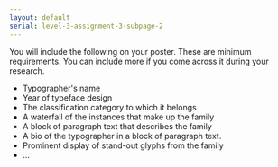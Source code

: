 ```yaml
---
layout: default
serial: level-3-assignment-3-subpage-2
---
```

You will include the following on your poster. These are minimum requirements. You can include more if you come across it during your research.

<ul class="hasBullets">
	<li>Typographer's name</li>
	<li>Year of typeface design</li>
	<li>The classification category to which it belongs</li>
	<li>A waterfall of the instances that make up the family</li>
	<li>A block of paragraph text that describes the family</li>
	<li>A bio of the typographer in a block of paragraph text.</li>
	<li>Prominent display of stand-out glyphs from the family</li>
	<li>...</li>
</ul>
